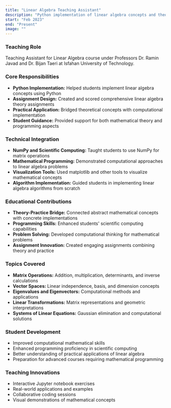 ```yaml
---
title: "Linear Algebra Teaching Assistant"
description: "Python implementation of linear algebra concepts and theory assignments"
start: "Feb 2023"
end: "Present"
image: ""
---
```


### Teaching Role
Teaching Assistant for Linear Algebra course under Professors Dr. Ramin Javad and Dr. Bijan Taeri at Isfahan University of Technology.

### Core Responsibilities
- **Python Implementation:** Helped students implement linear algebra concepts using Python
- **Assignment Design:** Created and scored comprehensive linear algebra theory assignments
- **Practical Application:** Bridged theoretical concepts with computational implementation
- **Student Guidance:** Provided support for both mathematical theory and programming aspects

### Technical Integration
- **NumPy and Scientific Computing:** Taught students to use NumPy for matrix operations
- **Mathematical Programming:** Demonstrated computational approaches to linear algebra problems
- **Visualization Tools:** Used matplotlib and other tools to visualize mathematical concepts
- **Algorithm Implementation:** Guided students in implementing linear algebra algorithms from scratch

### Educational Contributions
- **Theory-Practice Bridge:** Connected abstract mathematical concepts with concrete implementations
- **Programming Skills:** Enhanced students' scientific computing capabilities
- **Problem Solving:** Developed computational thinking for mathematical problems
- **Assignment Innovation:** Created engaging assignments combining theory and practice

### Topics Covered
- **Matrix Operations:** Addition, multiplication, determinants, and inverse calculations
- **Vector Spaces:** Linear independence, basis, and dimension concepts
- **Eigenvalues and Eigenvectors:** Computational methods and applications
- **Linear Transformations:** Matrix representations and geometric interpretations
- **Systems of Linear Equations:** Gaussian elimination and computational solutions

### Student Development
- Improved computational mathematical skills
- Enhanced programming proficiency in scientific computing
- Better understanding of practical applications of linear algebra
- Preparation for advanced courses requiring mathematical programming

### Teaching Innovations
- Interactive Jupyter notebook exercises
- Real-world applications and examples
- Collaborative coding sessions
- Visual demonstrations of mathematical concepts

